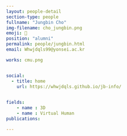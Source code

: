 ```yaml
---
layout: people-detail
section-type: people
fullname: "Jungbin Cho"
img-filename: cho_jungbin.png
emoji: 🐖
position: "alumni"
permalink: people/jungbin.html
email: Whwjdqls99@yonsei.ac.kr

works: cmu.png


social:
  - title: home
    url: https://whwjdqls.github.io/jb-info/
    

fields:
    - name : 3D
    - name : Virtual Human
publications:

---
```

